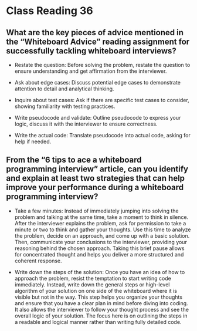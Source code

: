 # Class Reading 36

## What are the key pieces of advice mentioned in the “Whiteboard Advice” reading assignment for successfully tackling whiteboard interviews?

- Restate the question: Before solving the problem, restate the question to ensure understanding and get affirmation from the interviewer.

- Ask about edge cases: Discuss potential edge cases to demonstrate attention to detail and analytical thinking.

- Inquire about test cases: Ask if there are specific test cases to consider, showing familiarity with testing practices.

- Write pseudocode and validate: Outline pseudocode to express your logic, discuss it with the interviewer to ensure correctness.

- Write the actual code: Translate pseudocode into actual code, asking for help if needed.

## From the “6 tips to ace a whiteboard programming interview” article, can you identify and explain at least two strategies that can help improve your performance during a whiteboard programming interview?

- Take a few minutes: Instead of immediately jumping into solving the problem and talking at the same time, take a moment to think in silence. 
After the interviewer explains the problem, ask for permission to take a minute or two to think and gather your thoughts. 
Use this time to analyze the problem, decide on an approach, and come up with a basic solution. 
Then, communicate your conclusions to the interviewer, providing your reasoning behind the chosen approach. Taking this brief pause allows for concentrated thought and helps you deliver a more structured and coherent response.

- Write down the steps of the solution: Once you have an idea of how to approach the problem, resist the temptation to start writing code immediately. 
Instead, write down the general steps or high-level algorithm of your solution on one side of the whiteboard where it is visible but not in the way. 
This step helps you organize your thoughts and ensure that you have a clear plan in mind before diving into coding. 
It also allows the interviewer to follow your thought process and see the overall logic of your solution. 
The focus here is on outlining the steps in a readable and logical manner rather than writing fully detailed code.

